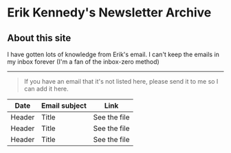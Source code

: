 # Erik Kennedy's Newsletter Archive

## About this site
I have gotten lots of knowledge from Erik's email. I can't keep the emails in my inbox forever (I'm a fan of the inbox-zero method)

---

> If you have an email that it's not listed here, please send it to me so I can add it here.

| Date        | Email subject |  Link
| ----------- | -----------   |  ----------- 
| Header      | Title         |  See the file
| Header      | Title         |  See the file
| Header      | Title         |  See the file
